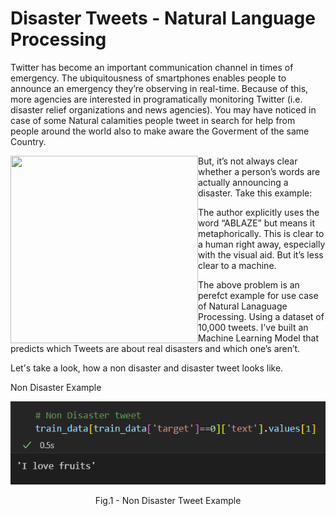 # Disaster Tweets - Natural Language Processing

Twitter has become an important communication channel in times of emergency.
The ubiquitousness of smartphones enables people to announce an emergency they’re observing in real-time. Because of this, more agencies are interested in programatically monitoring Twitter (i.e. disaster relief organizations and news agencies). You may have noticed in case of some Natural calamities people tweet in search for help from people around the world also to make aware the Goverment of the same Country.

<a href="url"><img src="https://storage.googleapis.com/kaggle-media/competitions/tweet_screenshot.png" align="left" height="300" width="300" ></a>

But, it’s not always clear whether a person’s words are actually announcing a disaster. Take this example:

The author explicitly uses the word “ABLAZE” but means it metaphorically. This is clear to a human right away, especially with the visual aid. But it’s less clear to a machine.

The above problem is an perefct example for use case of Natural Lanaguage Processing. Using a dataset of 10,000 tweets. I've built an Machine Learning Model that predicts which Tweets are about real disasters and which one’s aren’t.









Let's take a look, how a non disaster and disaster tweet looks like.

Non Disaster Example

<p align = "center">
<img src = "https://github.com/payush624/Disaster-Tweets---Natural-Language-Processing/blob/cae8a8bed6bdef968410378830b33e5e748ff53c/non%20disaster%20tweet%20example.png">
</p>
<p align = "center">
Fig.1 - Non Disaster Tweet Example
</p>


